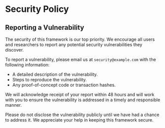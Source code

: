 # Security Policy

## Reporting a Vulnerability

The security of this framework is our top priority. We encourage all users and researchers to report any potential security vulnerabilities they discover.

To report a vulnerability, please email us at `security@example.com` with the following information:

- A detailed description of the vulnerability.
- Steps to reproduce the vulnerability.
- Any proof-of-concept code or transaction hashes.

We will acknowledge receipt of your report within 48 hours and will work with you to ensure the vulnerability is addressed in a timely and responsible manner.

Please do not disclose the vulnerability publicly until we have had a chance to address it. We appreciate your help in keeping this framework secure.
